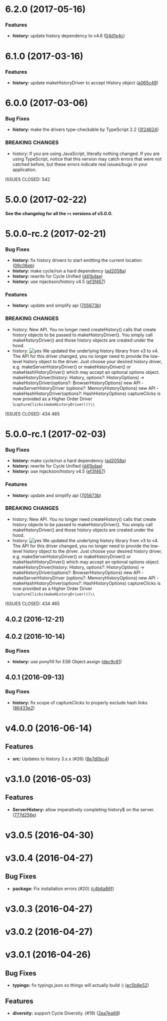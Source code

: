 <a name="6.2.0"></a>
# 6.2.0 (2017-05-16)


### Features

* **history:** update history dependency to v4.6 ([04d1e4c](https://github.com/cyclejs/cyclejs/commit/04d1e4c))



<a name="6.1.0"></a>
# 6.1.0 (2017-03-16)


### Features

* **history:** update makeHistoryDriver to accept History object ([a065c49](https://github.com/cyclejs/cyclejs/commit/a065c49))



<a name="6.0.0"></a>
# 6.0.0 (2017-03-06)


### Bug Fixes

* **history:** make the drivers type-checkable by TypeScript 2.2 ([3f24624](https://github.com/cyclejs/cyclejs/commit/3f24624))


### BREAKING CHANGES

* history: If you are using JavaScript, literally nothing changed. If you are using TypeScript, notice that
this version may catch errors that were not catched before, but these errors indicate real
issues/bugs in your application.

ISSUES CLOSED: 542



<a name="5.0.0"></a>
# 5.0.0 (2017-02-22)

**See the changelog for all the `rc` versions of v5.0.0.**


<a name="5.0.0-rc.2"></a>
# 5.0.0-rc.2 (2017-02-21)


### Bug Fixes

* **history:** fix history drivers to start emitting the current location ([09c06eb](https://github.com/cyclejs/cyclejs/commit/09c06eb))
* **history:** make cycle/run a hard dependency ([ad2058a](https://github.com/cyclejs/cyclejs/commit/ad2058a))
* **history:** rewrite for Cycle Unified ([d41bdae](https://github.com/cyclejs/cyclejs/commit/d41bdae))
* **history:** use mjackson/history v4.5 ([ef3f467](https://github.com/cyclejs/cyclejs/commit/ef3f467))


### Features

* **history:** update and simplify api ([705673b](https://github.com/cyclejs/cyclejs/commit/705673b))


### BREAKING CHANGES

* history: New API. You no longer need createHistory() calls that
create history objects to be passed to makeHistoryDriver(). You simply
call makeHistoryDriver() and those history objects are created under the
hood.
* history: ![yes](https://img.shields.io/badge/will%20it%20affect%20me%3F-yes-red.svg)
We updated the underlying history library from v3 to v4. The API for this driver changed, you no longer need to provide the low-level history object to the driver. Just choose your desired history driver, e.g. makeServerHistoryDriver() or makeHistoryDriver() or makeHashHistoryDriver() which may accept an optional options object.
makeHistoryDriver(history: History, options?: HistoryOptions) ->  makeHistoryDriver(options?: BrowserHistoryOptions)
new API - makeServerHistoryDriver (options?: MemoryHistoryOptions)
new API - makeHashHistoryDriver(options?: HashHistoryOptions)
captureClicks is now provided as a Higher Order Driver  \\`captureClicks(makeHistoryDriver())\\`

ISSUES CLOSED: 434 465



<a name="5.0.0-rc.1"></a>
# 5.0.0-rc.1 (2017-02-03)


### Bug Fixes

* **history:** make cycle/run a hard dependency ([ad2058a](https://github.com/cyclejs/cyclejs/commit/ad2058a))
* **history:** rewrite for Cycle Unified ([d41bdae](https://github.com/cyclejs/cyclejs/commit/d41bdae))
* **history:** use mjackson/history v4.5 ([ef3f467](https://github.com/cyclejs/cyclejs/commit/ef3f467))


### Features

* **history:** update and simplify api ([705673b](https://github.com/cyclejs/cyclejs/commit/705673b))


### BREAKING CHANGES

* history: New API. You no longer need createHistory() calls that
create history objects to be passed to makeHistoryDriver(). You simply
call makeHistoryDriver() and those history objects are created under the
hood.
* history: ![yes](https://img.shields.io/badge/will%20it%20affect%20me%3F-yes-red.svg)
We updated the underlying history library from v3 to v4. The API for this driver changed, you no longer need to provide the low-level history object to the driver. Just choose your desired history driver, e.g. makeServerHistoryDriver() or makeHistoryDriver() or makeHashHistoryDriver() which may accept an optional options object.
makeHistoryDriver(history: History, options?: HistoryOptions) ->  makeHistoryDriver(options?: BrowserHistoryOptions)
new API - makeServerHistoryDriver (options?: MemoryHistoryOptions)
new API - makeHashHistoryDriver(options?: HashHistoryOptions)
captureClicks is now provided as a Higher Order Driver  \\`captureClicks(makeHistoryDriver())\\`

ISSUES CLOSED: 434 465



<a name="4.0.2"></a>
## 4.0.2 (2016-12-21)



<a name="4.0.2"></a>
## 4.0.2 (2016-10-14)


### Bug Fixes

* **history:** use ponyfill for ES6 Object.assign ([dec9c61](https://github.com/cyclejs/cyclejs/commit/dec9c61))



<a name="4.0.1"></a>
## 4.0.1 (2016-09-13)


### Bug Fixes

* **history:** fix scope of captureClicks to properly exclude hash links  ([86433e2](https://github.com/cyclejs/cyclejs/commit/86433e2))



# v4.0.0 (2016-06-14)


## Features

- **src:** Updates to history 3.x.x (#26)
  ([8e7d0bc4](https://github.com/git+https://github.com/cyclejs/history.git/commits/8e7d0bc4ac122deca4b64c4b84f9f3f73ba29b7a))


# v3.1.0 (2016-05-03)


## Features

- **ServerHistory:** allow imperatively completing history$ on the server.
  ([777d256e](https://github.com/git+https://github.com/cyclejs/history.git/commits/777d256e8460917f1720ee79c40a131be31ce2ab))


# v3.0.5 (2016-04-30)


# v3.0.4 (2016-04-27)


## Bug Fixes

- **package:** Fix installation errors (#20)
  ([c4b6a86f](https://github.com/git+https://github.com/cyclejs/history.git/commits/c4b6a86f53b3accee7eda45f85cc635c7d98d1d2))


# v3.0.3 (2016-04-27)


# v3.0.2 (2016-04-27)


# v3.0.1 (2016-04-26)


## Bug Fixes

- **typings:** fix typings.json so things will actually build :)
  ([ec5b8e52](https://github.com/git+https://github.com/cyclejs/history.git/commits/ec5b8e52f5a67adcc84ee1b6ffaa3a13ca29612d))


## Features

- **diversity:** support Cycle Diversity. (#19)
  ([2ea7ea69](https://github.com/git+https://github.com/cyclejs/history.git/commits/2ea7ea6916b7cf24f704dea918b25756bd8139a1))


